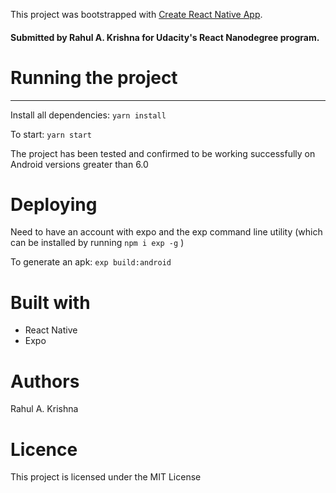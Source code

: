 This project was bootstrapped with [Create React Native App](https://github.com/react-community/create-react-native-app).

#### Submitted by Rahul A. Krishna for Udacity's React Nanodegree program.

# Running the project
_____________________


Install all dependencies: `yarn install`

To start: `yarn start`

The project has been tested and confirmed to be working successfully on Android versions greater than 6.0


# Deploying

Need to have an account with expo and the exp command line utility (which can be installed by running `npm i exp -g` )

To generate an apk: `exp build:android`
  

# Built with

- React Native
- Expo

# Authors

Rahul A. Krishna

# Licence

This project is licensed under the MIT License